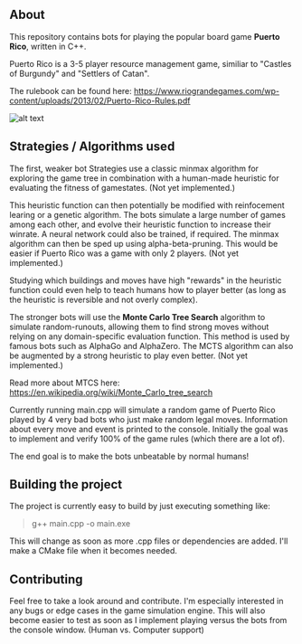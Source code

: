 ## About

This repository contains bots for playing the popular board game **Puerto Rico**, written in C++.

Puerto Rico is a 3-5 player resource management game, similiar to "Castles of Burgundy" and "Settlers of Catan".

The rulebook can be found here: https://www.riograndegames.com/wp-content/uploads/2013/02/Puerto-Rico-Rules.pdf

![alt text](https://i0.wp.com/boardgamedragons.com/wp-content/uploads/2012/04/IMG_23301.jpg)

## Strategies / Algorithms used

The first, weaker bot Strategies use a classic minmax algorithm for exploring the game tree in combination with a human-made heuristic for evaluating the fitness of gamestates. (Not yet implemented.)

This heuristic function can then potentially be modified with reinfocement learing or a genetic algorithm. The bots simulate a large number of games among each other, and evolve their heuristic function to increase their winrate.
A neural network could also be trained, if required. The minmax algorithm can then be sped up using alpha-beta-pruning. This would be easier if Puerto Rico was a game with only 2 players. (Not yet implemented.)

Studying which buildings and moves have high "rewards" in the heuristic function could even help to teach humans how to player better (as long as the heuristic is reversible and not overly complex).

The stronger bots will use the **Monte Carlo Tree Search** algorithm to simulate random-runouts, allowing them to find strong moves without relying on any domain-specific evaluation function.
This method is used by famous bots such as AlphaGo and AlphaZero. The MCTS algorithm can also be augmented by a strong heuristic to play even better. (Not yet implemented.)

Read more about MTCS here: https://en.wikipedia.org/wiki/Monte_Carlo_tree_search

Currently running main.cpp will simulate a random game of Puerto Rico played by 4 very bad bots who just make random legal moves. Information about every move and event is printed to the console.
Initially the goal was to implement and verify 100% of the game rules (which there are a lot of).

The end goal is to make the bots unbeatable by normal humans!

## Building the project

The project is currently easy to build by just executing something like:

> g++ main.cpp -o main.exe

This will change as soon as more .cpp files or dependencies are added. I'll make a CMake file when it becomes needed.

## Contributing

Feel free to take a look around and contribute. I'm especially interested in any bugs or edge cases in the game simulation engine. This will also become easier to test as soon as I implement playing versus the bots from the console window. (Human vs. Computer support)
